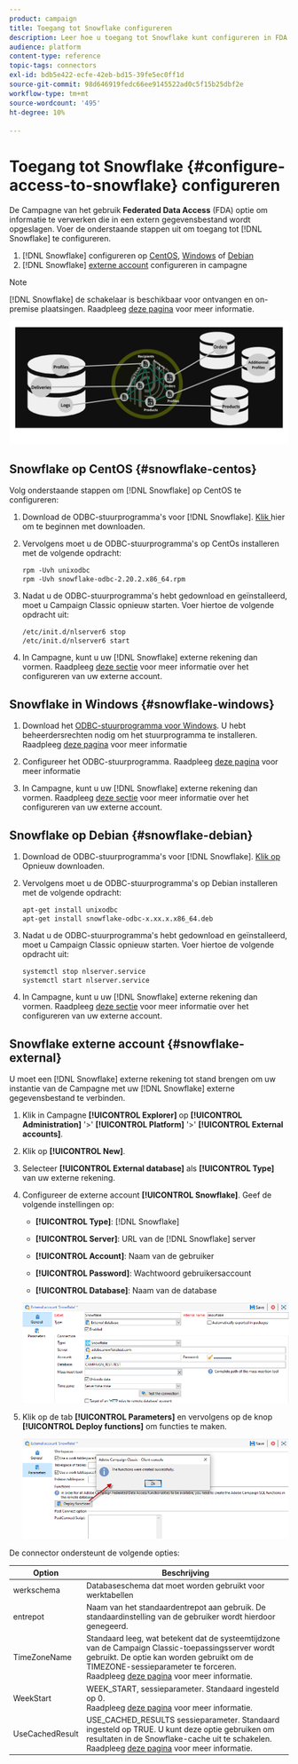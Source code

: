 ```yaml
---
product: campaign
title: Toegang tot Snowflake configureren
description: Leer hoe u toegang tot Snowflake kunt configureren in FDA
audience: platform
content-type: reference
topic-tags: connectors
exl-id: bdb5e422-ecfe-42eb-bd15-39fe5ec0ff1d
source-git-commit: 98d646919fedc66ee9145522ad0c5f15b25dbf2e
workflow-type: tm+mt
source-wordcount: '495'
ht-degree: 10%

---
```


# Toegang tot Snowflake {#configure-access-to-snowflake} configureren

De Campagne van het gebruik **Federated Data Access** (FDA) optie om informatie te verwerken die in een extern gegevensbestand wordt opgeslagen. Voer de onderstaande stappen uit om toegang tot [!DNL Snowflake] te configureren.

1. [!DNL Snowflake] configureren op [CentOS](#snowflake-centos), [Windows](#snowflake-windows) of [Debian](#snowflake-debian)
1. [!DNL Snowflake] [externe account](#snowflake-external) configureren in campagne


>[!NOTE]
>
>[!DNL Snowflake] de schakelaar is beschikbaar voor ontvangen en on-premise plaatsingen. Raadpleeg [deze pagina](../../installation/using/capability-matrix.md) voor meer informatie.

![](assets/snowflake_3.png)

## Snowflake op CentOS {#snowflake-centos}

Volg onderstaande stappen om [!DNL Snowflake] op CentOS te configureren:

1. Download de ODBC-stuurprogramma&#39;s voor [!DNL Snowflake]. [Klik ](https://sfc-repo.snowflakecomputing.com/odbc/linux/latest/snowflake-odbc-2.20.2.x86_64.rpm) hier om te beginnen met downloaden.
1. Vervolgens moet u de ODBC-stuurprogramma&#39;s op CentOs installeren met de volgende opdracht:

   ```
   rpm -Uvh unixodbc
   rpm -Uvh snowflake-odbc-2.20.2.x86_64.rpm
   ```

1. Nadat u de ODBC-stuurprogramma&#39;s hebt gedownload en geïnstalleerd, moet u Campaign Classic opnieuw starten. Voer hiertoe de volgende opdracht uit:

   ```
   /etc/init.d/nlserver6 stop
   /etc/init.d/nlserver6 start
   ```

1. In Campagne, kunt u uw [!DNL Snowflake] externe rekening dan vormen. Raadpleeg [deze sectie](#snowflake-external) voor meer informatie over het configureren van uw externe account.

## Snowflake in Windows {#snowflake-windows}

1. Download het [ODBC-stuurprogramma voor Windows](https://docs.snowflake.net/manuals/user-guide/odbc-download.html). U hebt beheerdersrechten nodig om het stuurprogramma te installeren. Raadpleeg [deze pagina](https://docs.snowflake.net/manuals/user-guide/admin-user-management.html) voor meer informatie

1. Configureer het ODBC-stuurprogramma. Raadpleeg [deze pagina](https://docs.snowflake.net/manuals/user-guide/odbc-windows.html#step-2-configure-the-odbc-driver) voor meer informatie

1. In Campagne, kunt u uw [!DNL Snowflake] externe rekening dan vormen. Raadpleeg [deze sectie](#snowflake-external) voor meer informatie over het configureren van uw externe account.

## Snowflake op Debian {#snowflake-debian}

1. Download de ODBC-stuurprogramma&#39;s voor [!DNL Snowflake]. [Klik op ](https://sfc-repo.snowflakecomputing.com/odbc/linux/latest/index.html) Opnieuw downloaden.

1. Vervolgens moet u de ODBC-stuurprogramma&#39;s op Debian installeren met de volgende opdracht:

   ```
   apt-get install unixodbc
   apt-get install snowflake-odbc-x.xx.x.x86_64.deb
   ```

1. Nadat u de ODBC-stuurprogramma&#39;s hebt gedownload en geïnstalleerd, moet u Campaign Classic opnieuw starten. Voer hiertoe de volgende opdracht uit:

   ```
   systemctl stop nlserver.service
   systemctl start nlserver.service
   ```

1. In Campagne, kunt u uw [!DNL Snowflake] externe rekening dan vormen. Raadpleeg [deze sectie](#snowflake-external) voor meer informatie over het configureren van uw externe account.

## Snowflake externe account {#snowflake-external}

U moet een [!DNL Snowflake] externe rekening tot stand brengen om uw instantie van de Campagne met uw [!DNL Snowflake] externe gegevensbestand te verbinden.

1. Klik in Campagne **[!UICONTROL Explorer]** op **[!UICONTROL Administration]** &#39;>&#39; **[!UICONTROL Platform]** &#39;>&#39; **[!UICONTROL External accounts]**.

1. Klik op **[!UICONTROL New]**.

1. Selecteer **[!UICONTROL External database]** als **[!UICONTROL Type]** van uw externe rekening.

1. Configureer de externe account **[!UICONTROL Snowflake]**. Geef de volgende instellingen op:

   * **[!UICONTROL Type]**: [!DNL Snowflake]

   * **[!UICONTROL Server]**: URL van de  [!DNL Snowflake] server

   * **[!UICONTROL Account]**: Naam van de gebruiker

   * **[!UICONTROL Password]**: Wachtwoord gebruikersaccount

   * **[!UICONTROL Database]**: Naam van de database

   ![](assets/snowflake.png)

1. Klik op de tab **[!UICONTROL Parameters]** en vervolgens op de knop **[!UICONTROL Deploy functions]** om functies te maken.

   ![](assets/snowflake_2.png)

De connector ondersteunt de volgende opties:

| Option | Beschrijving |
|---|---|
| werkschema | Databaseschema dat moet worden gebruikt voor werktabellen |
| entrepot | Naam van het standaardentrepot aan gebruik. De standaardinstelling van de gebruiker wordt hierdoor genegeerd. |
| TimeZoneName | Standaard leeg, wat betekent dat de systeemtijdzone van de Campaign Classic-toepassingsserver wordt gebruikt. De optie kan worden gebruikt om de TIMEZONE-sessieparameter te forceren. <br>Raadpleeg [deze pagina](https://docs.snowflake.net/manuals/sql-reference/parameters.html#timezone) voor meer informatie. |
| WeekStart | WEEK_START, sessieparameter. Standaard ingesteld op 0. <br>Raadpleeg [deze pagina](https://docs.snowflake.com/en/sql-reference/parameters.html#week-start) voor meer informatie. |
| UseCachedResult | USE_CACHED_RESULTS sessieparameter. Standaard ingesteld op TRUE. U kunt deze optie gebruiken om resultaten in de Snowflake-cache uit te schakelen. <br>Raadpleeg [deze pagina](https://docs.snowflake.net/manuals/user-guide/querying-persisted-results.html) voor meer informatie. |
